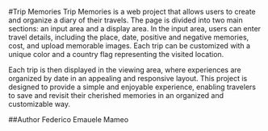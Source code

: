 #Trip Memories
Trip Memories is a web project that allows users to create and organize a diary of their travels. The page is divided into two main sections: an input area and a display area. In the input area, users can enter travel details, including the place, date, positive and negative memories, cost, and upload memorable images. Each trip can be customized with a unique color and a country flag representing the visited location.

Each trip is then displayed in the viewing area, where experiences are organized by date in an appealing and responsive layout. This project is designed to provide a simple and enjoyable experience, enabling travelers to save and revisit their cherished memories in an organized and customizable way.

##Author
Federico Emauele Mameo